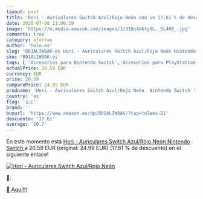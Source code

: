 ```yaml
---
layout: post
title: 'Hori - Auriculares Switch Azul/Rojo Neón con un 17.61 % de descuento'
date: 2020-07-08 11:06:19
image: 'https://m.media-amazon.com/images/I/310n4UKty5L._SL400_.jpg'
comments: true
category: ofertas
author: 'tole.es'
slug: 'B01ALIW8AK-es Hori - Auriculares Switch Azul/Rojo Neón Nintendo Switch'
sku: 'B01ALIW8AK-es'
tags: [ 'Accesorios para Nintendo Switch','Accesorios para PlayStation 3','Accesorios para PlayStation 4','Accesorios para Xbox One','Auriculares gaming con micrófono para PlayStation 4','Auriculares gaming para Nintendo Switch','Auriculares gaming para PlayStation 3','Auriculares gaming para Xbox One','Hardware y juegos para Nintendo Switch','Hardware y juegos para PlayStation 3','Hardware y juegos para PlayStation 4','Hardware y juegos para Xbox One','Juegos para Nintendo Switch','Sistemas precursores y micro consolas','Videojuegos', ]
actualPrice: 20.59 EUR
currency: EUR
price: 20.59
comparePrice: 24.99 EUR
prodname: 'Hori - Auriculares Switch Azul/Rojo Neón  Nintendo Switch '
country: 'es'
flag: '🇪🇸'
brand: ''
buyurl: 'https://www.amazon.es/dp/B01ALIW8AK/?tag=tolees-21'
descuento: '17.61'
average: '20.7'
---
```


En este momento está [Hori - Auriculares Switch Azul/Rojo Neón  Nintendo Switch ](https://www.amazon.es/dp/B01ALIW8AK/?tag=tolees-21) a 20.59 EUR (original: 24.99 EUR) (17.61 %  de descuento) en el siguiente enlace!

[![Hori - Auriculares Switch Azul/Rojo Neón](https://m.media-amazon.com/images/I/310n4UKty5L._SL400_.jpg)](https://www.amazon.es/dp/B01ALIW8AK/?tag=tolees-21)

🔎:


[🛒 Aquí!!!](https://www.amazon.es/dp/B01ALIW8AK/?tag=tolees-21)
